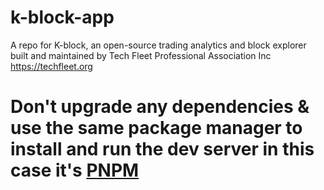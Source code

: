 # k-block-app
A repo for K-block, an open-source trading analytics and block explorer built and maintained by Tech Fleet Professional Association Inc https://techfleet.org

# Don't upgrade any dependencies & use the same package manager to install and run the dev server in this case it's [PNPM](https://pnpm.io/)
